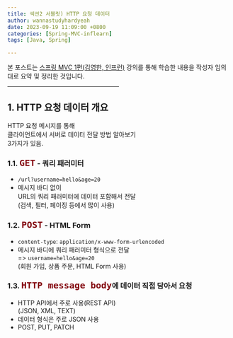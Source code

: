 ```yaml
---
title: 섹션2 서블릿) HTTP 요청 데이터
author: wannastudyhardyeah
date: 2023-09-19 11:09:00 +0800
categories: [Spring-MVC-inflearn]
tags: [Java, Spring]

---
```

본 포스트는 <a href="https://www.inflearn.com/course/%EC%8A%A4%ED%94%84%EB%A7%81-mvc-1/">스프링 MVC 1편(김영한, 인프런)</a> 강의를 통해 학습한 내용을 작성자 임의 대로 요약 및 정리한 것입니다.<br>
<hr width="50%">

<h2>1. HTTP 요청 데이터 개요</h2>
HTTP 요청 메시지를 통해<br>
클라이언트에서 서버로 데이터 전달 방법 알아보기<br>
3가지가 있음.<br>

<h3>1.1. <code class="language-sql highlighter-rouge" style="color: #83060e; font-size: 1.25rem;"><b>GET</b></code> - 쿼리 패러미터</h3>

- ``/url?username=hello&age=20``<br>
- 메시지 바디 없이<br>
URL의 쿼리 패러미터에 데이터 포함해서 전달<br>
(검색, 필터, 페이징 등에서 많이 사용)<br>

<h3>1.2. <code class="language-sql highlighter-rouge" style="color: #83060e; font-size: 1.25rem;"><b>POST</b></code> - HTML Form</h3>

- ``content-type``: ``application/x-www-form-urlencoded``<br>
- 메시지 바디에 쿼리 패러미터 형식으로 전달<br>
=> ``username=hello&age=20``<br>
(회원 가입, 상품 주문, HTML Form 사용)

<h3>1.3. <code class="language-sql highlighter-rouge" style="color: #83060e; font-size: 1.25rem;"><b>HTTP message body</b></code>에 데이터 직접 담아서 요청</h3>

- HTTP API에서 주로 사용(REST API)<br>
(JSON, XML, TEXT)<br>
- 데이터 형식은 주로 JSON 사용<br>
- POST, PUT, PATCH<br>


